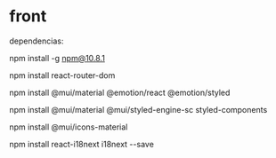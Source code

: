 # front



dependencias:

npm install -g npm@10.8.1

npm install react-router-dom

npm install @mui/material @emotion/react @emotion/styled

npm install @mui/material @mui/styled-engine-sc styled-components

npm install @mui/icons-material

npm install react-i18next i18next --save 
